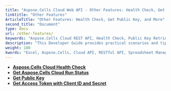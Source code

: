 ```yaml
---
title: "Aspose.Cells Cloud Web API - Other Features: Health Check, Get Public Key, and More"
linktitle: "Other Features"
ArticleTitle: "Other Features: Health Check, Get Public Key, and More"
second_title: "Document"
type: docs
url: /other-features/
keywords: "Aspose.Cells Cloud REST API, Health Check, Public Key Retrieval, Excel 2013, Excel 2016, Excel 2019, Excel 365"
description: "This Developer Guide provides practical scenarios and tips for utilizing specific features of Aspose.Cells for .NET, ensuring optimal Excel document appearance and enabling various use cases."
weight: 180
kwords: "Excel, Aspose.Cells, Cloud API, RESTful API, Spreadsheet Management, PDF Conversion, CSV Handling, JSON Processing, Markdown Support, Developer Documentation"
---
```

- **[Aspose.Cells Cloud Health Check](https://docs.aspose.cloud/cells/check-cloud-service-health/)**
- **[Get Aspose.Cells Cloud Run Status](https://docs.aspose.cloud/cells/get-aspose-cells-cloud-status/)**
- **[Get Public Key](https://docs.aspose.cloud/cells/get-public-key/)**
- **[Get Access Token with Client ID and Secret](https://docs.aspose.cloud/cells/post-access-token/)**
